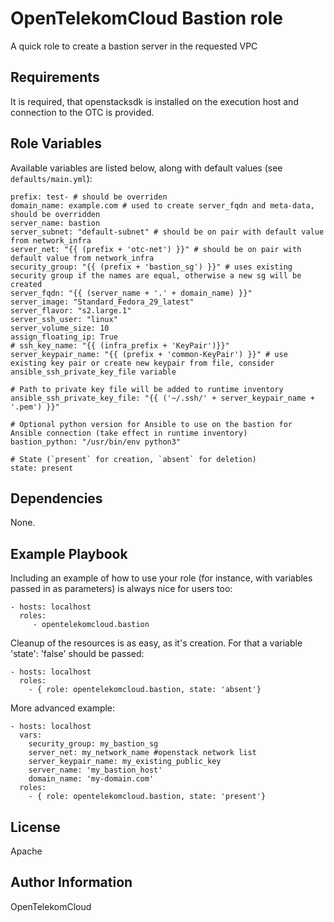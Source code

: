 OpenTelekomCloud Bastion role
=============================

A quick role to create a bastion server in the requested VPC

Requirements
------------

It is required, that openstacksdk is installed on the execution host and connection to the OTC is provided.

Role Variables
--------------

Available variables are listed below, along with default values (see `defaults/main.yml`):

    prefix: test- # should be overriden
    domain_name: example.com # used to create server_fqdn and meta-data, should be overridden
    server_name: bastion
    server_subnet: "default-subnet" # should be on pair with default value from network_infra
    server_net: "{{ (prefix + 'otc-net') }}" # should be on pair with default value from network_infra
    security_group: "{{ (prefix + 'bastion_sg') }}" # uses existing security group if the names are equal, otherwise a new sg will be created
    server_fqdn: "{{ (server_name + '.' + domain_name) }}"
    server_image: "Standard_Fedora_29_latest"
    server_flavor: "s2.large.1"
    server_ssh_user: "linux"
    server_volume_size: 10
    assign_floating_ip: True
    # ssh_key_name: "{{ (infra_prefix + 'KeyPair')}}"
    server_keypair_name: "{{ (prefix + 'common-KeyPair') }}" # use existing key pair or create new keypair from file, consider ansible_ssh_private_key_file variable
    
    # Path to private key file will be added to runtime inventory
    ansible_ssh_private_key_file: "{{ ('~/.ssh/' + server_keypair_name + '.pem') }}"
    
    # Optional python version for Ansible to use on the bastion for Ansible connection (take effect in runtime inventory)
    bastion_python: "/usr/bin/env python3"

    # State (`present` for creation, `absent` for deletion)
    state: present


Dependencies
------------

None.

Example Playbook
----------------

Including an example of how to use your role (for instance, with variables passed in as parameters) is always nice for users too:

    - hosts: localhost
      roles:
         - opentelekomcloud.bastion

Cleanup of the resources is as easy, as it's creation. For that a variable 'state': 'false' should be passed:

    - hosts: localhost
      roles:
        - { role: opentelekomcloud.bastion, state: 'absent'}

More advanced example:

    - hosts: localhost
      vars:
        security_group: my_bastion_sg
        server_net: my_network_name #openstack network list
        server_keypair_name: my_existing_public_key
        server_name: 'my_bastion_host'
        domain_name: 'my-domain.com'
      roles:
        - { role: opentelekomcloud.bastion, state: 'present'}


License
-------

Apache


Author Information
------------------

OpenTelekomCloud
